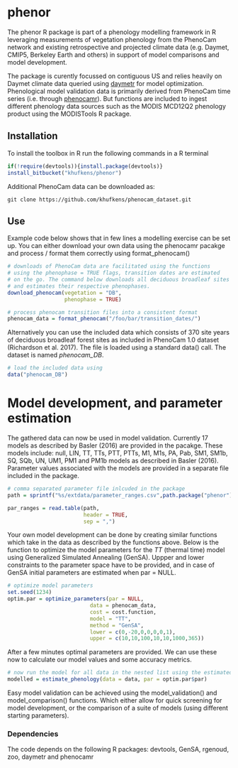 # phenor

The phenor R package is part of a phenology modelling framework in R leveraging measurements of vegetation phenology from the PhenoCam network and existing retrospective and projected climate data (e.g. Daymet, CMIP5, Berkeley Earth and others) in support of model comparisons and model development.

The package is curently focussed on contiguous US and relies heavily on Daymet climate data queried using [daymetr](https://github.com/khufkens/daymetr) for model optimization. Phenological model validation data is primarily derived from PhenoCam time series (i.e. through [phenocamr](https://github.com/khufkens/phenocamr)). But functions are included to ingest different phenology data sources such as the MODIS MCD12Q2 phenology product using the MODISTools R package.

## Installation

To install the toolbox in R run the following commands in a R terminal

```R
if(!require(devtools)){install.package(devtools)}
install_bitbucket("khufkens/phenor")
```
Additional PhenoCam data can be downloaded as:

```
git clone https://github.com/khufkens/phenocam_dataset.git
```

## Use

Example code below shows that in few lines a modelling exercise can be set up. You can either download your own data using the phenocamr pacakge and process / format them correctly using format_phenocam()

```R
# downloads of PhenoCam data are facilitated using the functions
# using the phenophase = TRUE flags, transition dates are estimated
# on the go. The command below downloads all deciduous broadleaf sites
# and estimates their respective phenophases.
download_phenocam(vegetation = "DB",
                  phenophase = TRUE)

# process phenocam transition files into a consistent format
phenocam_data = format_phenocam("/foo/bar/transition_dates/")
```

Alternatively you can use the included data which consists of 370 site years of deciduous broadleaf forest sites as included in PhenoCam 1.0 dataset (Richardson et al. 2017). The file is loaded using a standard data() call. The dataset is named *phenocam_DB*.

```R
# load the included data using
data("phenocam_DB")
```

# Model development, and parameter estimation

The gathered data can now be used in model validation. Currently 17 models as described by Basler (2016) are provided in the pacakge. These models include: null, LIN, TT, TTs, PTT, PTTs, M1, M1s, PA, Pab, SM1, SM1b, SQ, SQb, UN, UM1, PM1 and PM1b models as described in Basler (2016). Parameter values associated with the models are provided in a separate file included in the package.

```R
# comma separated parameter file inlcuded in the package
path = sprintf("%s/extdata/parameter_ranges.csv",path.package("phenor"))

par_ranges = read.table(path,
                        header = TRUE,
                        sep = ",")
```

Your own model development can be done by creating similar functions which take in the data as described by the functions above. Below is the function to optimize the model parameters for the *TT* (thermal time) model using Generalized Simulated Annealing (GenSA). Uppper and lower constraints to the parameter space have to be provided, and in case of GenSA initial parameters are estimated when par = NULL.

```R
# optimize model parameters
set.seed(1234)
optim.par = optimize_parameters(par = NULL,
                          data = phenocam_data,
                          cost = cost.function,
                          model = "TT",
                          method = "GenSA",
                          lower = c(0,-20,0,0,0,0,1),
                          upper = c(10,10,100,10,10,1000,365))
```

After a few minutes optimal parameters are provided. We can use these now to calculate our model values and some accuracy metrics.

```R
# now run the model for all data in the nested list using the estimated parameters
modelled = estimate_phenology(data = data, par = optim.par$par)
```

Easy model validation can be achieved using the model_validation() and model_comparison() functions. Which either allow for quick screening for model development, or the comparison of a suite of models (using different starting parameters).

### Dependencies

The code depends on the following R packages: devtools, GenSA, rgenoud, zoo, daymetr and phenocamr
